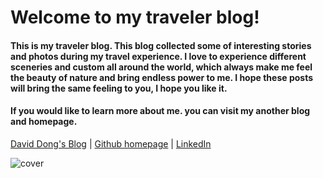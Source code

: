 # Welcome to my traveler blog!

#### This is my traveler blog. This blog collected some of interesting stories and photos during my travel experience. I love to experience different sceneries and custom all around the world, which always make me feel the beauty of nature and bring endless power to me. I hope these posts will bring the same feeling to you, I hope you like it.

#### If you would like to learn more about me. you can visit my another blog and homepage.<br>

[David Dong's Blog](https://gangdong.github.io/daviddong.github.io/) | [Github homepage](https://github.com/gangdong/) | [LinkedIn](https://www.linkedin.com/in/刚-董-25208ba0/)

![cover](https://rainbow-ux.github.io/traveler-blog.github.io/assets/images/screenshot.png)
